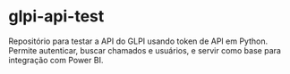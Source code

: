 # glpi-api-test
Repositório para testar a API do GLPI usando token de API em Python. Permite autenticar, buscar chamados e usuários, e servir como base para integração com Power BI.
